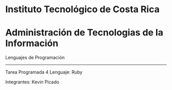 Instituto Tecnológico de Costa Rica
=
Administración de Tecnologias de la Información
=
Lenguajes de Programación

________________________

Tarea Programada 4
Lenguaje: Ruby

Integrantes:
Kevin Picado